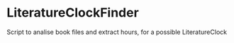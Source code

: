 # LiteratureClockFinder
Script to analise book files and extract hours, for a possible LiteratureClock
